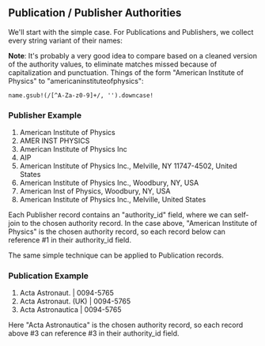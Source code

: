 ## Publication / Publisher Authorities ##

We'll start with the simple case.  For Publications and Publishers, we collect every string variant of their names:

**Note**: It's probably a very good idea to compare based on a cleaned version of the authority values, to eliminate matches missed because of capitalization and punctuation. Things of the form "American Institute of Physics" to "americaninstituteofphysics":

```
name.gsub!(/[^A-Za-z0-9]+/, '').downcase!
```

### Publisher Example ###

  1. American Institute of Physics
  1. AMER INST PHYSICS
  1. American Institute of Physics Inc
  1. AIP
  1. American Institute of Physics Inc., Melville, NY 11747-4502, United States
  1. American Institute of Physics Inc., Woodbury, NY, USA
  1. American Inst of Physics, Woodbury, NY, USA
  1. American Institute of Physics Inc., Melville, United States

Each Publisher record contains an "authority\_id" field, where we can self-join to the chosen authority record.  In the case above, "American Institute of Physics" is the chosen authority record, so each record below can reference #1 in their authority\_id field.

The same simple technique can be applied to Publication records.

### Publication Example ###

  1. Acta Astronaut. | 0094-5765
  1. Acta Astronaut. (UK) | 0094-5765
  1. Acta Astronautica | 0094-5765

Here "Acta Astronautica" is the chosen authority record, so each record above #3 can reference #3 in their authority\_id field.